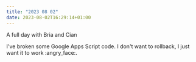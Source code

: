 ```yaml
---
title: "2023 08 02"
date: 2023-08-02T16:29:14+01:00
---
```

A full day with Bria and Cian

I've broken some Google Apps Script code. I don't want to rollback, I just want it to work :angry_face:.
